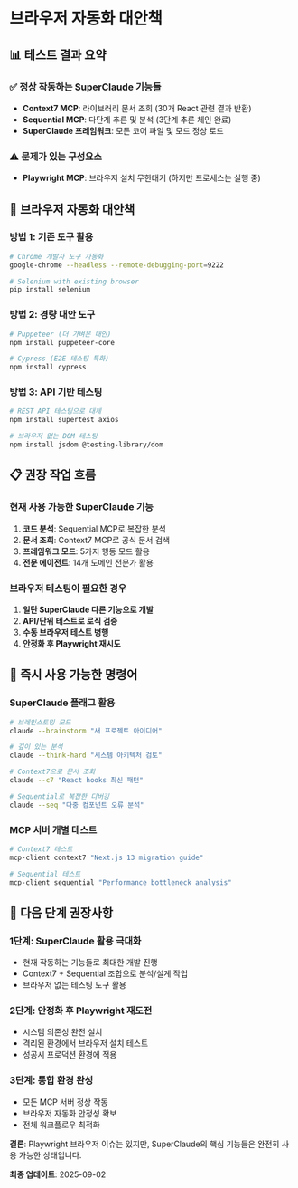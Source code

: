 # 브라우저 자동화 대안책

## 📊 테스트 결과 요약

### ✅ 정상 작동하는 SuperClaude 기능들
- **Context7 MCP**: 라이브러리 문서 조회 (30개 React 관련 결과 반환)
- **Sequential MCP**: 다단계 추론 및 분석 (3단계 추론 체인 완료)
- **SuperClaude 프레임워크**: 모든 코어 파일 및 모드 정상 로드

### ⚠️ 문제가 있는 구성요소
- **Playwright MCP**: 브라우저 설치 무한대기 (하지만 프로세스는 실행 중)

## 🔧 브라우저 자동화 대안책

### 방법 1: 기존 도구 활용
```bash
# Chrome 개발자 도구 자동화
google-chrome --headless --remote-debugging-port=9222

# Selenium with existing browser
pip install selenium
```

### 방법 2: 경량 대안 도구
```bash
# Puppeteer (더 가벼운 대안)
npm install puppeteer-core

# Cypress (E2E 테스팅 특화)  
npm install cypress
```

### 방법 3: API 기반 테스팅
```bash
# REST API 테스팅으로 대체
npm install supertest axios

# 브라우저 없는 DOM 테스팅
npm install jsdom @testing-library/dom
```

## 📋 권장 작업 흐름

### 현재 사용 가능한 SuperClaude 기능
1. **코드 분석**: Sequential MCP로 복잡한 분석
2. **문서 조회**: Context7 MCP로 공식 문서 검색
3. **프레임워크 모드**: 5가지 행동 모드 활용
4. **전문 에이전트**: 14개 도메인 전문가 활용

### 브라우저 테스팅이 필요한 경우
1. **일단 SuperClaude 다른 기능으로 개발**
2. **API/단위 테스트로 로직 검증**
3. **수동 브라우저 테스트 병행**
4. **안정화 후 Playwright 재시도**

## 🚀 즉시 사용 가능한 명령어

### SuperClaude 플래그 활용
```bash
# 브레인스토밍 모드
claude --brainstorm "새 프로젝트 아이디어"

# 깊이 있는 분석
claude --think-hard "시스템 아키텍처 검토"

# Context7으로 문서 조회
claude --c7 "React hooks 최신 패턴"

# Sequential로 복잡한 디버깅
claude --seq "다중 컴포넌트 오류 분석"
```

### MCP 서버 개별 테스트
```bash
# Context7 테스트
mcp-client context7 "Next.js 13 migration guide"

# Sequential 테스트  
mcp-client sequential "Performance bottleneck analysis"
```

## 📝 다음 단계 권장사항

### 1단계: SuperClaude 활용 극대화
- 현재 작동하는 기능들로 최대한 개발 진행
- Context7 + Sequential 조합으로 분석/설계 작업
- 브라우저 없는 테스팅 도구 활용

### 2단계: 안정화 후 Playwright 재도전
- 시스템 의존성 완전 설치
- 격리된 환경에서 브라우저 설치 테스트
- 성공시 프로덕션 환경에 적용

### 3단계: 통합 환경 완성
- 모든 MCP 서버 정상 작동
- 브라우저 자동화 안정성 확보
- 전체 워크플로우 최적화

**결론**: Playwright 브라우저 이슈는 있지만, SuperClaude의 핵심 기능들은 완전히 사용 가능한 상태입니다.

**최종 업데이트**: 2025-09-02